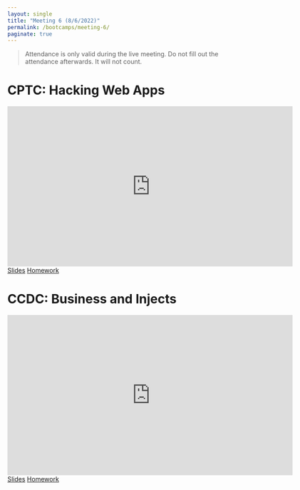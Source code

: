 ```yaml
---
layout: single
title: "Meeting 6 (8/6/2022)"
permalink: /bootcamps/meeting-6/
paginate: true
---
```

> Attendance is only valid during the live meeting. Do not fill out the attendance afterwards. It will not count. 

# CPTC: Hacking Web Apps
<iframe width="640" height="360" src="https://www.youtube-nocookie.com/embed/ieknO_5rKq0?controls=0" frameborder="0" title="CPTC Video" allowfullcreen></iframe>
<br>
<a href="/bootcamps/2022/slides/cptc-meeting-6.pdf" class="btn btn--danger btn--large"><span>Slides</span></a>
<a href="/bootcamps/2022/homework/2022-CPTC-Bootcamp-HW6.pdf" class="btn btn--danger btn--large"><span>Homework</span></a>

# CCDC: Business and Injects
<iframe width="640" height="360" src="https://www.youtube-nocookie.com/embed/K0IMnXMKHeE?controls=0" frameborder="0" title="CCDC Video" allowfullcreen></iframe>
<br>
<a href="/bootcamps/2022/slides/ccdc-meeting-6.pdf" class="btn btn--info btn--large"><span>Slides</span></a>
<a href="/bootcamps/2022/homework/2022-CCDC-Bootcamp-HW6.pdf" class="btn btn--info btn--large"><span>Homework</span></a>